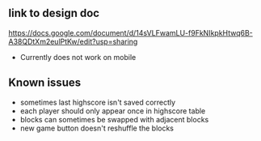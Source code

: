 ## link to design doc

https://docs.google.com/document/d/14sVLFwamLU-f9FkNIkpkHtwq6B-A38QDtXm2eulPtKw/edit?usp=sharing

- Currently does not work on mobile

## Known issues

- sometimes last highscore isn't saved correctly
- each player should only appear once in highscore table
- blocks can sometimes be swapped with adjacent blocks
- new game button doesn't reshuffle the blocks

